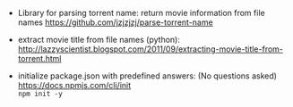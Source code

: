 * Library for parsing torrent name: return movie information from file names
https://github.com/jzjzjzj/parse-torrent-name

* extract movie title from file names (python): http://lazzyscientist.blogspot.com/2011/09/extracting-movie-title-from-torrent.html

* initialize package.json with predefined answers: (No questions asked)
https://docs.npmjs.com/cli/init  
`npm init -y`